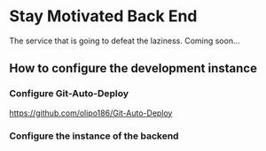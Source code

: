 # Stay Motivated Back End

The service that is going to defeat the laziness. Coming soon...

## How to configure the development instance

### Configure Git-Auto-Deploy

https://github.com/olipo186/Git-Auto-Deploy

### Configure the instance of the backend
